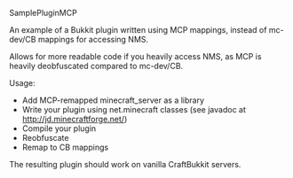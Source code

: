 SamplePluginMCP

An example of a Bukkit plugin written using MCP mappings,
instead of mc-dev/CB mappings for accessing NMS.

Allows for more readable code if you heavily access NMS,
as MCP is heavily deobfuscated compared to mc-dev/CB.

Usage:

* Add MCP-remapped minecraft\_server as a library
* Write your plugin using net.minecraft classes (see javadoc at http://jd.minecraftforge.net/)
* Compile your plugin
* Reobfuscate
* Remap to CB mappings

The resulting plugin should work on vanilla CraftBukkit servers.

